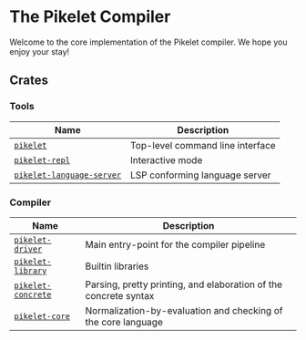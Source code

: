 # The Pikelet Compiler

Welcome to the core implementation of the Pikelet compiler. We hope you enjoy
your stay!

## Crates

### Tools

| Name                        | Description                                     |
|-----------------------------|-------------------------------------------------|
| [`pikelet`]                 | Top-level command line interface                |
| [`pikelet-repl`]            | Interactive mode                                |
| [`pikelet-language-server`] | LSP conforming language server                  |

[`pikelet`]: /crates/pikelet
[`pikelet-repl`]: /crates/pikelet-repl
[`pikelet-language-server`]: /crates/pikelet-language-server

### Compiler

| Name                        | Description                                                       |
|-----------------------------|-------------------------------------------------------------------|
| [`pikelet-driver`]          | Main entry-point for the compiler pipeline                        |
| [`pikelet-library`]         | Builtin libraries                                                 |
| [`pikelet-concrete`]        | Parsing, pretty printing, and elaboration of the concrete syntax  |
| [`pikelet-core`]            | Normalization-by-evaluation and checking of the core language     |

[`pikelet-driver`]: /crates/pikelet-driver
[`pikelet-library`]: /crates/pikelet-library
[`pikelet-concrete`]: /crates/pikelet-concrete
[`pikelet-core`]: /crates/pikelet-core
